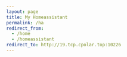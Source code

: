 ```yaml
---
layout: page
title: My Homeassistant
permalink: /ha
redirect_from:
  - /home
  - /homeassistant
redirect_to: http://19.tcp.cpolar.top:10226
---
```

